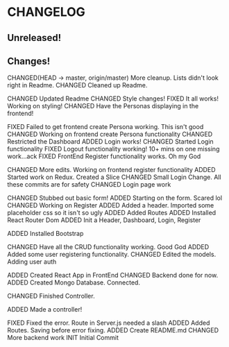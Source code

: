 # CHANGELOG

## Unreleased!

## Changes!

CHANGED(HEAD -> master, origin/master) More cleanup. Lists didn't look right in Readme.
CHANGED Cleaned up Readme.

CHANGED Updated Readme
CHANGED Style changes!
FIXED It all works! Working on styling!
CHANGED Have the Personas displaying in the frontend!

FIXED Failed to get frontend create Persona working. This isn't good
CHANGED Working on frontend create Persona functionality
CHANGED Restricted the Dashboard
ADDED Login works!
CHANGED Started Login functionality
FIXED Logout functionality working! 10+ mins on one missing work...ack
FIXED FrontEnd Register functionality works. Oh my God

CHANGED More edits. Working on frontend register functionality
ADDED Started work on Redux. Created a Slice
CHANGED Small Login Change. All these commits are for safety
CHANGED Login page work

CHANGED Stubbed out basic form!
ADDED Starting on the form. Scared lol
CHANGED Working on Register
ADDED Added a header. Imported some placeholder css so it isn't so ugly
ADDED Added Routes
ADDED Installed React Router Dom
ADDED Init a Header, Dashboard, Login, Register

ADDED Installed Bootstrap

CHANGED Have all the CRUD functionality working. Good God
ADDED Added some user registering functionality.
CHANGED Edited the models. Adding user auth

ADDED Created React App in FrontEnd
CHANGED Backend done for now.
ADDED Created Mongo Database. Connected.

CHANGED Finished Controller.

ADDED Made a controller!

FIXED Fixed the error. Route in Server.js needed a slash
ADDED Added Routes. Saving before error fixing.
ADDED Create README.md
CHANGED More backend work
INIT Initial Commit
